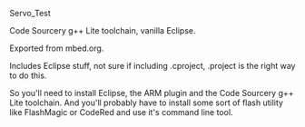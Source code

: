 Servo_Test

Code Sourcery g++ Lite toolchain, vanilla Eclipse.

Exported from mbed.org.

Includes Eclipse stuff, not sure if including .cproject, .project is the right way to do this.

So you'll need to install Eclipse, the ARM plugin and the Code Sourcery g++ Lite toolchain. And you'll probably have to
install some sort of flash utility like FlashMagic or CodeRed and use it's command line tool.
